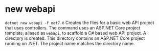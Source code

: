 # new webapi
`dotnet new webapi -f net7.0` 
 Creates the files for a basic web API project that uses controllers. The  command uses an ASP.NET Core project template, aliased as `webapi`, to scaffold a C# based web API project. A directory is created. This directory contains an ASP.NET Core project running on .NET. The project name matches the directory name. 
